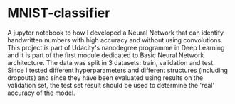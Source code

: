 # MNIST-classifier

A jupyter notebook to how I developed a Neural Network that can identify handwritten numbers with high accuracy and without using convolutions.
This project is part of Udacity's nanodegree programme in Deep Learning and it is part of the first module dedicated to Basic Neural Network architecture. 
The data was split in 3 datasets: train, validation and test. 
Since I tested different hyperparameters and different structures (including dropouts) and since they have been evaluated using results on the validation set, the test set result should be used 
to determine the 'real' accuracy of the model. 
